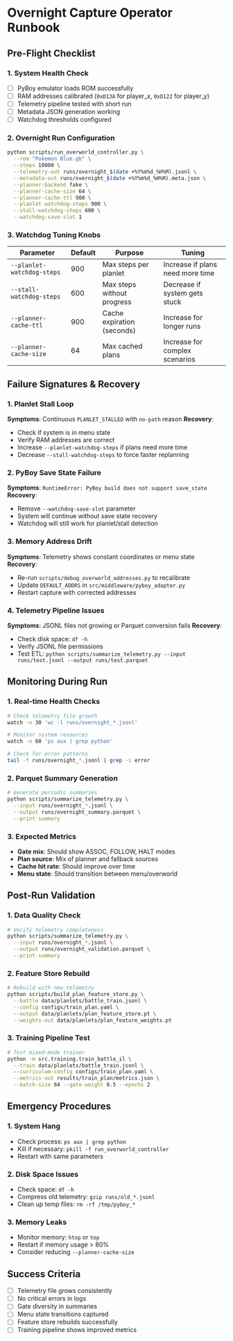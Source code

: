 # Overnight Capture Operator Runbook

## Pre-Flight Checklist

### 1. System Health Check
- [ ] PyBoy emulator loads ROM successfully
- [ ] RAM addresses calibrated (`0xD13A` for player_x, `0xD122` for player_y)
- [ ] Telemetry pipeline tested with short run
- [ ] Metadata JSON generation working
- [ ] Watchdog thresholds configured

### 2. Overnight Run Configuration
```bash
python scripts/run_overworld_controller.py \
  --rom "Pokemon Blue.gb" \
  --steps 10000 \
  --telemetry-out runs/overnight_$(date +%Y%m%d_%H%M).jsonl \
  --metadata-out runs/overnight_$(date +%Y%m%d_%H%M).meta.json \
  --planner-backend fake \
  --planner-cache-size 64 \
  --planner-cache-ttl 900 \
  --planlet-watchdog-steps 900 \
  --stall-watchdog-steps 600 \
  --watchdog-save-slot 1
```

### 3. Watchdog Tuning Knobs

| Parameter | Default | Purpose | Tuning |
|-----------|---------|---------|--------|
| `--planlet-watchdog-steps` | 900 | Max steps per planlet | Increase if plans need more time |
| `--stall-watchdog-steps` | 600 | Max steps without progress | Decrease if system gets stuck |
| `--planner-cache-ttl` | 900 | Cache expiration (seconds) | Increase for longer runs |
| `--planner-cache-size` | 64 | Max cached plans | Increase for complex scenarios |

## Failure Signatures & Recovery

### 1. Planlet Stall Loop
**Symptoms**: Continuous `PLANLET_STALLED` with `no-path` reason
**Recovery**: 
- Check if system is in menu state
- Verify RAM addresses are correct
- Increase `--planlet-watchdog-steps` if plans need more time
- Decrease `--stall-watchdog-steps` to force faster replanning

### 2. PyBoy Save State Failure
**Symptoms**: `RuntimeError: PyBoy build does not support save_state`
**Recovery**: 
- Remove `--watchdog-save-slot` parameter
- System will continue without save state recovery
- Watchdog will still work for planlet/stall detection

### 3. Memory Address Drift
**Symptoms**: Telemetry shows constant coordinates or menu state
**Recovery**:
- Re-run `scripts/debug_overworld_addresses.py` to recalibrate
- Update `DEFAULT_ADDRS` in `src/middleware/pyboy_adapter.py`
- Restart capture with corrected addresses

### 4. Telemetry Pipeline Issues
**Symptoms**: JSONL files not growing or Parquet conversion fails
**Recovery**:
- Check disk space: `df -h`
- Verify JSONL file permissions
- Test ETL: `python scripts/summarize_telemetry.py --input runs/test.jsonl --output runs/test.parquet`

## Monitoring During Run

### 1. Real-time Health Checks
```bash
# Check telemetry file growth
watch -n 30 'wc -l runs/overnight_*.jsonl'

# Monitor system resources
watch -n 60 'ps aux | grep python'

# Check for error patterns
tail -f runs/overnight_*.jsonl | grep -i error
```

### 2. Parquet Summary Generation
```bash
# Generate periodic summaries
python scripts/summarize_telemetry.py \
  --input runs/overnight_*.jsonl \
  --output runs/overnight_summary.parquet \
  --print-summary
```

### 3. Expected Metrics
- **Gate mix**: Should show ASSOC, FOLLOW, HALT modes
- **Plan source**: Mix of planner and fallback sources
- **Cache hit rate**: Should improve over time
- **Menu state**: Should transition between menu/overworld

## Post-Run Validation

### 1. Data Quality Check
```bash
# Verify telemetry completeness
python scripts/summarize_telemetry.py \
  --input runs/overnight_*.jsonl \
  --output runs/overnight_validation.parquet \
  --print-summary
```

### 2. Feature Store Rebuild
```bash
# Rebuild with new telemetry
python scripts/build_plan_feature_store.py \
  --battle data/planlets/battle_train.jsonl \
  --config configs/train_plan.yaml \
  --output data/planlets/plan_feature_store.pt \
  --weights-out data/planlets/plan_feature_weights.pt
```

### 3. Training Pipeline Test
```bash
# Test mixed-mode trainer
python -m src.training.train_battle_il \
  --train data/planlets/battle_train.jsonl \
  --curriculum-config configs/train_plan.yaml \
  --metrics-out results/train_plan/metrics.json \
  --batch-size 64 --gate-weight 0.5 --epochs 2
```

## Emergency Procedures

### 1. System Hang
- Check process: `ps aux | grep python`
- Kill if necessary: `pkill -f run_overworld_controller`
- Restart with same parameters

### 2. Disk Space Issues
- Check space: `df -h`
- Compress old telemetry: `gzip runs/old_*.jsonl`
- Clean up temp files: `rm -rf /tmp/pyboy_*`

### 3. Memory Leaks
- Monitor memory: `htop` or `top`
- Restart if memory usage > 80%
- Consider reducing `--planner-cache-size`

## Success Criteria

- [ ] Telemetry file grows consistently
- [ ] No critical errors in logs
- [ ] Gate diversity in summaries
- [ ] Menu state transitions captured
- [ ] Feature store rebuilds successfully
- [ ] Training pipeline shows improved metrics
